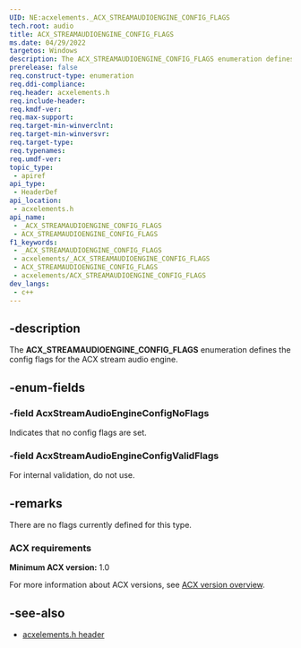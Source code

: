 ```yaml
---
UID: NE:acxelements._ACX_STREAMAUDIOENGINE_CONFIG_FLAGS
tech.root: audio 
title: ACX_STREAMAUDIOENGINE_CONFIG_FLAGS
ms.date: 04/29/2022
targetos: Windows
description: The ACX_STREAMAUDIOENGINE_CONFIG_FLAGS enumeration defines the config flags for the ACX stream audio engine.
prerelease: false
req.construct-type: enumeration
req.ddi-compliance: 
req.header: acxelements.h
req.include-header: 
req.kmdf-ver: 
req.max-support: 
req.target-min-winverclnt: 
req.target-min-winversvr: 
req.target-type: 
req.typenames: 
req.umdf-ver: 
topic_type:
 - apiref
api_type:
 - HeaderDef
api_location:
 - acxelements.h
api_name:
 - _ACX_STREAMAUDIOENGINE_CONFIG_FLAGS
 - ACX_STREAMAUDIOENGINE_CONFIG_FLAGS
f1_keywords:
 - _ACX_STREAMAUDIOENGINE_CONFIG_FLAGS
 - acxelements/_ACX_STREAMAUDIOENGINE_CONFIG_FLAGS
 - ACX_STREAMAUDIOENGINE_CONFIG_FLAGS
 - acxelements/ACX_STREAMAUDIOENGINE_CONFIG_FLAGS
dev_langs:
 - c++
---
```


## -description

The **ACX_STREAMAUDIOENGINE_CONFIG_FLAGS** enumeration defines the config flags for the ACX stream audio engine.

## -enum-fields

### -field AcxStreamAudioEngineConfigNoFlags

Indicates that no config flags are set.

### -field AcxStreamAudioEngineConfigValidFlags

For internal validation, do not use.

## -remarks

There are no flags currently defined for this type.

### ACX requirements

**Minimum ACX version:** 1.0

For more information about ACX versions, see [ACX version overview](/windows-hardware/drivers/audio/acx-version-overview).

## -see-also

- [acxelements.h header](index.md)
